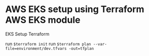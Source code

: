 # AWS EKS setup using Terraform AWS EKS module
EKS Setup Terraform

run `$terraform init`
run `$terraform plan --var-file=environment/dev.tfvars -out=tfplan`
